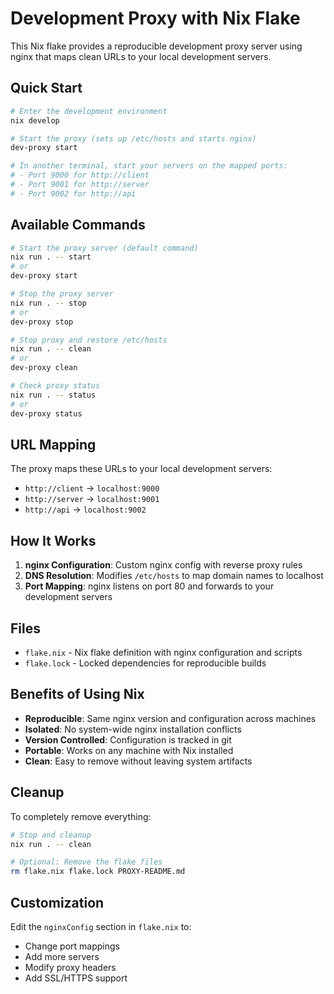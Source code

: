 # Development Proxy with Nix Flake

This Nix flake provides a reproducible development proxy server using nginx that maps clean URLs to your local development servers.

## Quick Start

```bash
# Enter the development environment
nix develop

# Start the proxy (sets up /etc/hosts and starts nginx)
dev-proxy start

# In another terminal, start your servers on the mapped ports:
# - Port 9000 for http://client
# - Port 9001 for http://server  
# - Port 9002 for http://api
```

## Available Commands

```bash
# Start the proxy server (default command)
nix run . -- start
# or
dev-proxy start

# Stop the proxy server
nix run . -- stop
# or  
dev-proxy stop

# Stop proxy and restore /etc/hosts
nix run . -- clean
# or
dev-proxy clean

# Check proxy status
nix run . -- status
# or
dev-proxy status
```

## URL Mapping

The proxy maps these URLs to your local development servers:

- `http://client` → `localhost:9000`
- `http://server` → `localhost:9001`
- `http://api` → `localhost:9002`

## How It Works

1. **nginx Configuration**: Custom nginx config with reverse proxy rules
2. **DNS Resolution**: Modifies `/etc/hosts` to map domain names to localhost
3. **Port Mapping**: nginx listens on port 80 and forwards to your development servers

## Files

- `flake.nix` - Nix flake definition with nginx configuration and scripts
- `flake.lock` - Locked dependencies for reproducible builds

## Benefits of Using Nix

- **Reproducible**: Same nginx version and configuration across machines
- **Isolated**: No system-wide nginx installation conflicts
- **Version Controlled**: Configuration is tracked in git
- **Portable**: Works on any machine with Nix installed
- **Clean**: Easy to remove without leaving system artifacts

## Cleanup

To completely remove everything:

```bash
# Stop and cleanup
nix run . -- clean

# Optional: Remove the flake files
rm flake.nix flake.lock PROXY-README.md
```

## Customization

Edit the `nginxConfig` section in `flake.nix` to:
- Change port mappings
- Add more servers
- Modify proxy headers
- Add SSL/HTTPS support
